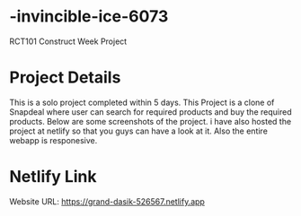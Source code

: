 # -invincible-ice-6073

RCT101 Construct Week Project

# Project Details

This is a solo project completed within 5 days. This Project is a clone of Snapdeal where user can search for required products and buy the required products. Below are some screenshots of the project. i have also hosted the project at netlify so that you guys can have a look at it. Also the entire webapp is responesive.

# Netlify Link

Website URL: https://grand-dasik-526567.netlify.app

<!-- Unique Deploy URL: https://6429df18b23389571d779ccc--grand-dasik-526567.netlify.app -->
